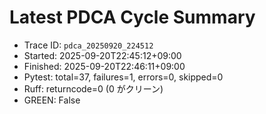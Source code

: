 # Latest PDCA Cycle Summary

- Trace ID: `pdca_20250920_224512`
- Started: 2025-09-20T22:45:12+09:00
- Finished: 2025-09-20T22:46:11+09:00
- Pytest: total=37, failures=1, errors=0, skipped=0
- Ruff: returncode=0 (0 がクリーン)
- GREEN: False
